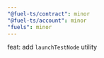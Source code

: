 ```yaml
---
"@fuel-ts/contract": minor
"@fuel-ts/account": minor
"fuels": minor
---
```


feat: add `launchTestNode` utility
